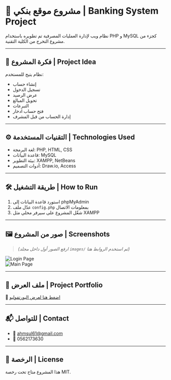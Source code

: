 # 💼 مشروع موقع بنكي | Banking System Project

نظام ويب لإدارة العمليات المصرفية تم تطويره باستخدام PHP و MySQL كجزء من مشروع التخرج من الكلية التقنية.

---

## 📌 فكرة المشروع | Project Idea

نظام يتيح للمستخدم:
- إنشاء حساب
- تسجيل الدخول
- عرض الرصيد
- تحويل المبالغ
- التبرعات
- فتح حساب ادخار
- إدارة الحساب من قبل المشرف

---

## ⚙️ التقنيات المستخدمة | Technologies Used

- لغة البرمجة: PHP, HTML, CSS
- قاعدة البيانات: MySQL
- بيئة التطوير: XAMPP, NetBeans
- أدوات التصميم: Draw.io, Access

---

## 🛠️ طريقة التشغيل | How to Run

1. استورد قاعدة البيانات إلى phpMyAdmin
2. عدّل ملف `config.php` بمعلومات الاتصال
3. شغّل المشروع على سيرفر محلي مثل XAMPP

---

## 🖼️ صور من المشروع | Screenshots

> *(ارفع الصور أول داخل مجلد `images/` ثم استخدم الروابط هنا)*

![Login Page]("C:\Users\Admin\Downloads\login_page.png")  
![Main Page]("C:\Users\Admin\Pictures\Screenshots\main_page.png")

---

## 📄 ملف العرض | Project Portfolio

📎 [اضغط هنا لعرض البورتفوليو](Portfolio.pdf)

---

## 📬 للتواصل | Contact

- 📧 ahmsul61@gmail.com  
- 📱 0562173630

---

## 📝 الرخصة | License

هذا المشروع متاح تحت رخصة MIT.
